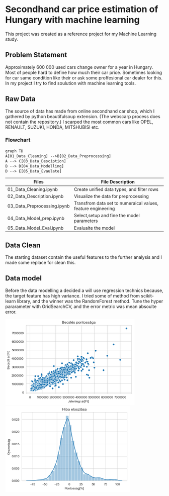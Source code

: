 # Secondhand car price estimation of Hungary with machine learning

This project was created as a reference project for my Machine Learning study.

## Problem Statement

Approximately 600 000 used cars change owner for a year in Hungary. Most of people hard to define how much their car price. Sometimes looking for car same condition like their or ask some proffesional car dealer for this. 
    In my project I try to find soulution with machine learning tools.
    

## Raw Data

The source of data has made from online secondhand car shop, which I gathered by python beautifulsoup extension. (The webscarp process does not contain the repository.) I scarped the most common cars like OPEL, RENAULT, SUZUKI, HONDA, MITSHUBISI etc.



### Flowchart

```mermaid
graph TD
A[01_Data_Cleaning] -->B[02_Data_Preprocessing]
A --> C[03_Data_Desciption]
B --> D[04_Data_Modelling]
D --> E[05_Data_Evaulate]

```

Files | File Description
------------ | -------------
01_Data_Cleaning.ipynb |Create unified data types, and filter rows
02_Data_Description.ipynb |Visualize the data for preprocessing
03_Data_Preprocessing.ipynb |Transfrom data set to numeraical values, feature engineering
04_Data_Model_prep.ipynb |Select,setup and fine the model parameters
05_Data_Model_Eval.ipynb |Evalualte the model


## Data Clean

The starting dataset contain the useful features to the further analysis and I made some replace for clean this.

## Data model

Before the data modelling a decided a will use regression technics because, the target feature has high variance. I tried some of method from scikit-learn library, and the winner was the RandomForest method.
Tune the hyper pararameter with GridSearchCV, and the error metric was mean absoulte error.

![Train and Test set difference](https://github.com/Arthon83/Car-price-prediction/blob/master/png/estimate.png)
![Train and Test set difference](https://github.com/Arthon83/Car-price-prediction/blob/master/png/hist.png)







